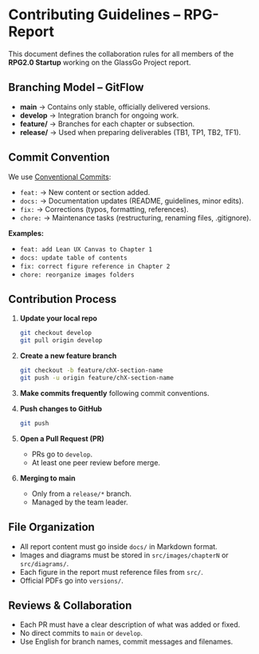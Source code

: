 # Contributing Guidelines – RPG-Report
This document defines the collaboration rules for all members of the **RPG2.0 Startup** working on the GlassGo Project report.

## Branching Model – GitFlow
- **main** → Contains only stable, officially delivered versions.
- **develop** → Integration branch for ongoing work.
- **feature/** → Branches for each chapter or subsection.
- **release/** → Used when preparing deliverables (TB1, TP1, TB2, TF1).

## Commit Convention
We use [Conventional Commits](https://www.conventionalcommits.org/en/v1.0.0/):
- `feat:` → New content or section added.
- `docs:` → Documentation updates (README, guidelines, minor edits).
- `fix:` → Corrections (typos, formatting, references).
- `chore:` → Maintenance tasks (restructuring, renaming files, .gitignore).

**Examples:**
- `feat: add Lean UX Canvas to Chapter 1`
- `docs: update table of contents`
- `fix: correct figure reference in Chapter 2`
- `chore: reorganize images folders`

## Contribution Process
1. **Update your local repo**
   ```bash
   git checkout develop
   git pull origin develop
   ```

2. **Create a new feature branch**
   ```bash
   git checkout -b feature/chX-section-name
   git push -u origin feature/chX-section-name
   ```

3. **Make commits frequently** following commit conventions.

4. **Push changes to GitHub**
   ```bash
   git push
   ```

5. **Open a Pull Request (PR)**
   - PRs go to `develop`.
   - At least one peer review before merge.

6. **Merging to main**
   - Only from a `release/*` branch.
   - Managed by the team leader.

## File Organization
- All report content must go inside `docs/` in Markdown format.
- Images and diagrams must be stored in `src/images/chapterN` or `src/diagrams/`.
- Each figure in the report must reference files from `src/`.
- Official PDFs go into `versions/`.

## Reviews & Collaboration
- Each PR must have a clear description of what was added or fixed.
- No direct commits to `main` or `develop`.
- Use English for branch names, commit messages and filenames.
